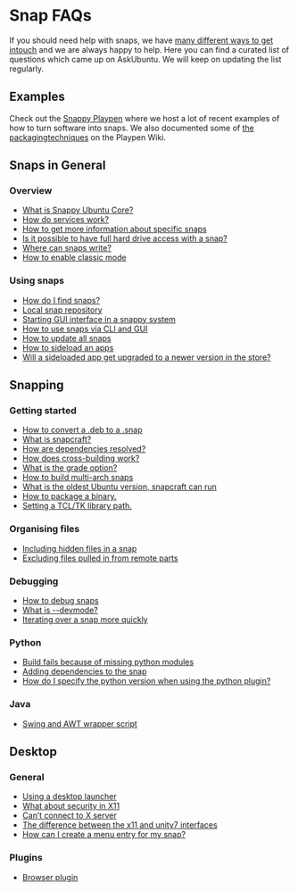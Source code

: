 





# Snap FAQs

If you should need help with snaps, we have [many different ways to get intouch](/en/snappy/support/) and we are always happy to help. Here you can find
a curated list of questions which came up on AskUbuntu. We will keep on
updating the list regularly.

## Examples

Check out the [Snappy Playpen](https://github.com/ubuntu/snappy-playpen) where
we host a lot of recent examples of how to turn software into snaps. We also
documented some of [the packagingtechniques](https://github.com/ubuntu/snappy-playpen/wiki/Examples) on the
Playpen Wiki.

## Snaps in General

### Overview

  * [What is Snappy Ubuntu Core?](http://askubuntu.com/questions/605066/what-is-snappy-ubuntu-core&sa=D&ust=1465829189447000&usg=AFQjCNFaipmRDppIPb_uDSwJVqxUzQqrSw)
  * [How do services work?](http://askubuntu.com/questions/784489/how-do-system-services-work-in-snaps/785286%23785286&sa=D&ust=1465829189448000&usg=AFQjCNHUIO_H6kNtrhbz4VEcWpXsbnjICQ)
  * [How to get more information about specific snaps](http://askubuntu.com/questions/752991/how-to-get-information-on-specific-snap/773222%23773222&sa=D&ust=1465829189449000&usg=AFQjCNHq1zOJKeU-IK4XQm5BUBBqJ1SoTw)
  * [Is it possible to have full hard drive access with a snap?](http://askubuntu.com/questions/792256/is-it-possible-to-have-full-hard-drive-access-with-a-snap)
  * [Where can snaps write?](http://askubuntu.com/questions/762354/where-can-ubuntu-snaps-write-data)
  * [How to enable classic mode](http://askubuntu.com/questions/724026/how-to-get-snappy-enable-classic)

### Using snaps

  * [How do I find snaps?](http://askubuntu.com/questions/576776/packages-for-ubuntu-core-snappy&sa=D&ust=1465829189449000&usg=AFQjCNFhvjUqUpi3s8gnNnvXKi9p124g6Q)
  * [Local snap repository](http://askubuntu.com/questions/650883/how-to-create-local-repository-for-ubuntu-snappy&sa=D&ust=1465829189450000&usg=AFQjCNHULahoUteslfsPqX_fgwv5tpw0tQ)
  * [Starting GUI interface in a snappy system](http://askubuntu.com/questions/611525/start-gui-interface-from-command-line-in-snappy-ubuntu/784891%23784891&sa=D&ust=1465829189450000&usg=AFQjCNFo661_85wEP4y71n7SKOhpd-mvBA)
  * [How to use snaps via CLI and GUI](http://askubuntu.com/questions/760167/how-to-use-snaps-via-the-cli-and-gui&sa=D&ust=1465829189451000&usg=AFQjCNHOrADwb908J6thxt0t1drMhWinsw)
  * [How to update all snaps](http://askubuntu.com/questions/760823/how-to-update-all-snap-packages&sa=D&ust=1465829189451000&usg=AFQjCNFTUCKlMSKFjZnHDibC6sBoDx3F9Q)
  * [How to sideload an apps](http://askubuntu.com/questions/700129/how-to-sideload-my-own-snapcraft-example-app&sa=D&ust=1465829189452000&usg=AFQjCNFBuftmys6oYQ7ov9VW5TjEG6KJvA)
  * [Will a sideloaded app get upgraded to a newer version in the store?](http://askubuntu.com/questions/760057/will-a-sideloaded-snap-get-upgraded-to-a-newer-version-in-the-store&sa=D&ust=1465829189453000&usg=AFQjCNFKu50ZmPjClC5IfstDh6Fxa6cVRw)

## Snapping

### Getting started

  * [How to convert a .deb to a .snap](http://askubuntu.com/questions/635691/how-do-i-repackage-a-deb-for-ubuntu-snappy/784897%23784897&sa=D&ust=1465829189454000&usg=AFQjCNGWqSlO1mamTbOUx088sonkLo5PkA)
  * [What is snapcraft?](http://askubuntu.com/questions/686167/what-is-snapcraft-for-ubuntu&sa=D&ust=1465829189455000&usg=AFQjCNHvwBu7Y6N6rJXn8ajzOls2F6ASAw)
  * [How are dependencies resolved?](http://askubuntu.com/questions/654898/how-does-click-snappy-solve-dependency-issues/784903&sa=D&ust=1465829189456000&usg=AFQjCNHwshOnRt3RJFeNrYWwNWs9EkdmMw)
  * [How does cross-building work?](http://askubuntu.com/questions/739685/how-to-crossbuild-apps-for-ubuntu-core-with-snapcraft&sa=D&ust=1465829189457000&usg=AFQjCNG8qypYTdM0lU7EW91ATwURX2JxeA)
  * [What is the grade option?](http://askubuntu.com/questions/828636/what-is-grade-option)
  * [How to build multi-arch snaps](http://askubuntu.com/questions/757668/how-to-build-multi-arch-snaps&sa=D&ust=1465829189457000&usg=AFQjCNHE-8GrPv45BGwxB8n8tchwh2w2FQ)
  * [What is the oldest Ubuntu version, snapcraft can run](http://askubuntu.com/questions/777780/what-is-the-oldest-version-of-ubuntu-snapcraft-can-run-on&sa=D&ust=1465829189458000&usg=AFQjCNGe3p2_UYiDjVCPN67mhQ6uci7zYw)
  * [How to package a binary.](http://askubuntu.com/questions/820793/packaging-my-qt-binary-application-as-a-snap)
  * [Setting a TCL/TK library path.](http://askubuntu.com/questions/815511/setting-a-tcl-tk-library-path-inside-a-snap-package/818484)

### Organising files

  * [Including hidden files in a snap](http://askubuntu.com/questions/795256/include-hidden-files-in-snap/795407#795407)
  * [Excluding files pulled in from remote parts](http://askubuntu.com/questions/797031/how-do-you-exclude-files-from-wiki-part-used-in-snapcraft-yaml)

### Debugging

  * [How to debug snaps](http://askubuntu.com/questions/783979/how-to-debug-snaps&sa=D&ust=1465829189459000&usg=AFQjCNHKa4Nwe7YR3QS8PKsT1dWjU-BpAA)
  * [What is --devmode?](http://askubuntu.com/questions/783945/what-is-devmode-for-snaps&sa=D&ust=1465829189460000&usg=AFQjCNHyrOYpWUZJi65t7l1XBJt7bUYrjQ)
  * [Iterating over a snap more quickly](http://askubuntu.com/questions/795882/how-can-i-iterate-more-quickly-when-creating-a-snap/795888)

### Python

  * [Build fails because of missing python modules](http://askubuntu.com/questions/779267/snapcraft-snap-failing-because-python-modules-are-missing&sa=D&ust=1465829189461000&usg=AFQjCNHXMIxhO_zoYn7yOaOef70918nqcw)
  * [Adding dependencies to the snap](http://askubuntu.com/questions/763959/add-a-python-dependency-to-to-a-snap-package&sa=D&ust=1465829189462000&usg=AFQjCNE7J9YOUnfg24hzhmvtZ_zAqBR4yw)
  * [How do I specify the python version when using the python plugin?](http://askubuntu.com/questions/838281/how-do-i-tell-snapcraft-to-run-my-code-as-python2-not-python3-when-using-the-new)

### Java

  * [Swing and AWT wrapper script](http://askubuntu.com/questions/791853/snap-package-for-java-swing-and-awt-application-crashes-when-it-is-executed)

## Desktop

### General

  * [Using a desktop launcher](http://askubuntu.com/questions/822806/gtk-load-module-failures-for-snap-installed-app-that-runs-fine-otherwise)
  * [What about security in X11](http://askubuntu.com/questions/760803/security-of-snaps-under-x11&sa=D&ust=1465829189464000&usg=AFQjCNEj8bdG-f-xpdMX_G4cNI7Uhd7axA)
  * [Can’t connect to X server](http://askubuntu.com/questions/772048/applications-cant-connect-the-x-server-to-launch/774371%23774371&sa=D&ust=1465829189464000&usg=AFQjCNETBDIdqFM-kOq9ZvY9-bIGZlpkGQ)
  * [The difference between the x11 and unity7 interfaces](https://askubuntu.com/questions/798467)
  * [How can I create a menu entry for my snap?](http://askubuntu.com/questions/800437/how-can-i-create-a-menu-entry-for-my-snap)

### Plugins

  * [Browser plugin](http://askubuntu.com/questions/757116/how-to-package-a-browser-plugin-and-a-gui-app-in-a-snap-package&sa=D&ust=1465829189465000&usg=AFQjCNG0k-UHf5Cckbg2gjUppxX3f1zpHw)





